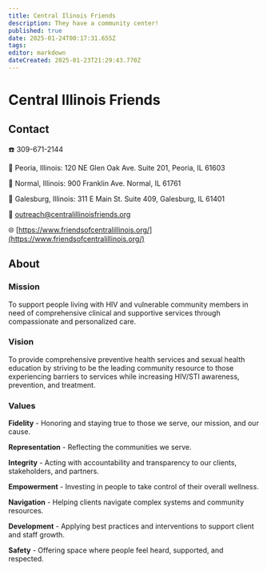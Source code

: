 ```yaml
---
title: Central Ilinois Friends
description: They have a community center!
published: true
date: 2025-01-24T00:17:31.655Z
tags: 
editor: markdown
dateCreated: 2025-01-23T21:29:43.770Z
---
```


# Central Illinois Friends

## Contact
☎️ 309-671-2144

📍 Peoria, Illinois: 120 NE Glen Oak Ave. Suite 201, Peoria, IL 61603

📍 Normal, Illinois: 900 Franklin Ave. Normal, IL 61761

📍 Galesburg, Illinois: 311 E Main St. Suite 409, Galesburg, IL 61401

 📧 [outreach@centralillinoisfriends.org](mailto:outreach@centralillinoisfriends.org)

🌐 [https://www.friendsofcentralillinois.org/](https://www.friendsofcentralillinois.org/)

## About

### Mission
To support people living with HIV and vulnerable community members in need of comprehensive clinical and supportive services through compassionate and personalized care.

### Vision
To provide comprehensive preventive health services and sexual health education by striving to be the leading community resource to those experiencing barriers to services while increasing HIV/STI awareness, prevention, and treatment. 

### Values

**Fidelity** - Honoring and staying true to those we serve, our mission, and our cause.

**Representation** - Reflecting the communities we serve. 

**Integrity** - Acting with accountability and transparency to our clients, stakeholders, and partners.

**Empowerment** - Investing in people to take control of their overall wellness.

**Navigation** - Helping clients navigate complex systems and community resources.

**Development** - Applying best practices and interventions to support client and staff growth. 

**Safety** - Offering space where people feel heard, supported, and respected. 
